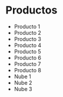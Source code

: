 # Productos
- Producto 1
- Producto 2
- Producto 3
- Producto 4
- Producto 5
- Producto 6
- Producto 7
- Producto 8
- Nube 1
- Nube 2
- Nube 3

